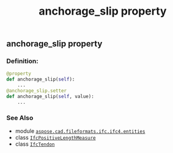 ﻿---
title: anchorage_slip property
second_title: Aspose.CAD for Python via .NET API References
description: 
type: docs
weight: 30
url: /python-net/aspose.cad.fileformats.ifc.ifc4.entities/ifctendon/anchorage_slip/
is_root: false
---

## anchorage_slip property

### Definition:
```python
@property
def anchorage_slip(self):
    ...
@anchorage_slip.setter
def anchorage_slip(self, value):
    ...
```

### See Also
* module [`aspose.cad.fileformats.ifc.ifc4.entities`](../../)
* class [`IfcPositiveLengthMeasure`](/cad/python-net/aspose.cad.fileformats.ifc.ifc4.types/ifcpositivelengthmeasure)
* class [`IfcTendon`](/cad/python-net/aspose.cad.fileformats.ifc.ifc4.entities/ifctendon)
